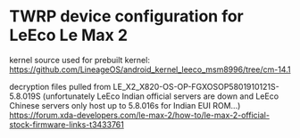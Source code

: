 TWRP device configuration for LeEco Le Max 2
==============

kernel source used for prebuilt kernel:
https://github.com/LineageOS/android_kernel_leeco_msm8996/tree/cm-14.1

decryption files pulled from LE_X2_X820-OS-OP-FGXOSOP5801910121S-5.8.019S (unfortunately LeEco Indian official servers are down and LeEco Chinese servers only host up to 5.8.016s for Indian EUI ROM...)
https://forum.xda-developers.com/le-max-2/how-to/le-max-2-official-stock-firmware-links-t3433761
